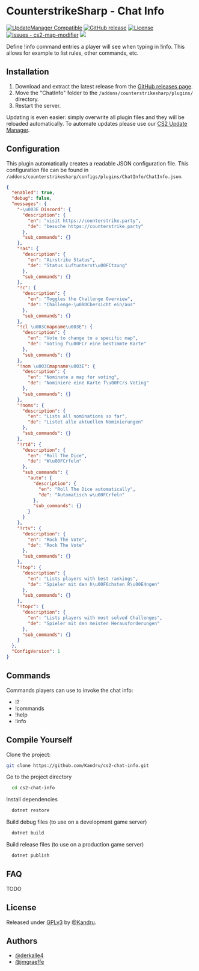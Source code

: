 # CounterstrikeSharp - Chat Info

[![UpdateManager Compatible](https://img.shields.io/badge/CS2-UpdateManager-darkgreen)](https://github.com/Kandru/cs2-update-manager/)
[![GitHub release](https://img.shields.io/github/release/Kandru/cs2-chat-info?include_prereleases=&sort=semver&color=blue)](https://github.com/Kandru/cs2-chat-info/releases/)
[![License](https://img.shields.io/badge/License-GPLv3-blue)](#license)
[![issues - cs2-map-modifier](https://img.shields.io/github/issues/Kandru/cs2-chat-info)](https://github.com/Kandru/cs2-chat-info/issues)
[![](https://www.paypalobjects.com/en_US/i/btn/btn_donateCC_LG.gif)](https://www.paypal.com/donate/?hosted_button_id=C2AVYKGVP9TRG)

Define !info command entries a player will see when typing in !info. This allows for example to list rules, other commands, etc.

## Installation

1. Download and extract the latest release from the [GitHub releases page](https://github.com/Kandru/cs2-chat-info/releases/).
2. Move the "ChatInfo" folder to the `/addons/counterstrikesharp/plugins/` directory.
3. Restart the server.

Updating is even easier: simply overwrite all plugin files and they will be reloaded automatically. To automate updates please use our [CS2 Update Manager](https://github.com/Kandru/cs2-update-manager/).


## Configuration

This plugin automatically creates a readable JSON configuration file. This configuration file can be found in `/addons/counterstrikesharp/configs/plugins/ChatInfo/ChatInfo.json`.

```json
{
  "enabled": true,
  "debug": false,
  "messages": {
    "-\u003E Discord": {
      "description": {
        "en": "visit https://counterstrike.party",
        "de": "besuche https://counterstrike.party"
      },
      "sub_commands": {}
    },
    "!as": {
      "description": {
        "en": "Airstrike Status",
        "de": "Status Luftunterst\u00FCtzung"
      },
      "sub_commands": {}
    },
    "!c": {
      "description": {
        "en": "Toggles the Challenge Overview",
        "de": "Challenge-\u00DCbersicht ein/aus"
      },
      "sub_commands": {}
    },
    "!cl \u003Cmapname\u003E": {
      "description": {
        "en": "Vote to change to a specific map",
        "de": "Voting f\u00FCr eine bestimmte Karte"
      },
      "sub_commands": {}
    },
    "!nom \u003Cmapname\u003E": {
      "description": {
        "en": "Nominate a map for voting",
        "de": "Nominiere eine Karte f\u00FCrs Voting"
      },
      "sub_commands": {}
    },
    "!noms": {
      "description": {
        "en": "Lists all nominations so far",
        "de": "Listet alle aktuellen Nominierungen"
      },
      "sub_commands": {}
    },
    "!rtd": {
      "description": {
        "en": "Roll The Dice",
        "de": "W\u00FCrfeln"
      },
      "sub_commands": {
        "auto": {
          "description": {
            "en": "Roll The Dice automatically",
            "de": "Automatisch w\u00FCrfeln"
          },
          "sub_commands": {}
        }
      }
    },
    "!rtv": {
      "description": {
        "en": "Rock The Vote",
        "de": "Rock The Vote"
      },
      "sub_commands": {}
    },
    "!top": {
      "description": {
        "en": "Lists players with best rankings",
        "de": "Spieler mit den h\u00F6chsten R\u00E4ngen"
      },
      "sub_commands": {}
    },
    "!topc": {
      "description": {
        "en": "Lists players with most solved Challenges",
        "de": "Spieler mit den meisten Herausforderungen"
      },
      "sub_commands": {}
    }
  },
  "ConfigVersion": 1
}
```

## Commands

Commands players can use to invoke the chat info:

- !?
- !commands
- !help
- !info


## Compile Yourself

Clone the project:

```bash
git clone https://github.com/Kandru/cs2-chat-info.git
```

Go to the project directory

```bash
  cd cs2-chat-info
```

Install dependencies

```bash
  dotnet restore
```

Build debug files (to use on a development game server)

```bash
  dotnet build
```

Build release files (to use on a production game server)

```bash
  dotnet publish
```

## FAQ

TODO

## License

Released under [GPLv3](/LICENSE) by [@Kandru](https://github.com/Kandru).

## Authors

- [@derkalle4](https://www.github.com/derkalle4)
- [@jmgraeffe](https://www.github.com/jmgraeffe)
